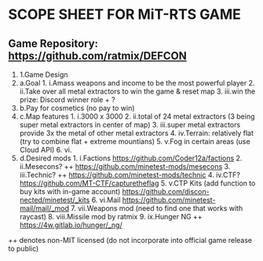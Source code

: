 # SCOPE SHEET FOR MiT-RTS GAME

## Game Repository: https://github.com/ratmix/DEFCON

1. 1.Game Design
  1. a.Goal
    1. i.Amass weapons and income to be the most powerful player
    2. ii.Take over all metal extractors to win the game & reset map
    3. iii.win the prize: Discord winner role + ?
  2. b.Pay for cosmetics (no pay to win)
  3. c.Map features
    1. i.3000 x 3000
    2. ii.total of 24 metal extractors (3 being super metal extractors in center of map)
    3. iii.super metal extractors provide 3x the metal of other metal extractors
    4. iv.Terrain: relatively flat (try to combine flat + extreme mountians)
    5. v.Fog in certain areas (use Cloud API)
    6. vi.
  4. d.Desired mods
    1. i.Factions https://github.com/Coder12a/factions
    2. ii.Mesecons? ++   https://github.com/minetest-mods/mesecons
    3. iii.Technic? ++  https://github.com/minetest-mods/technic
    4. iv.CTF?   https://github.com/MT-CTF/capturetheflag
    5. v.CTP Kits (add function to buy kits with in-game account)   https://github.com/discon-nected/minetest/_kits
    6. vi.Mail https://github.com/minetest-mail/mail/_mod
    7. vii.Weapons mod (need to find one that works with raycast)
    8. viii.Missile mod by ratmix
    9. ix.Hunger NG ++   https://4w.gitlab.io/hunger/_ng/










++ denotes non-MIT licensed (do not incorporate into official game release to public)
